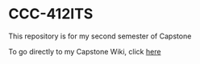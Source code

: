 # CCC-412ITS
This repository is for my second semester of Capstone 

To go directly to my Capstone Wiki, click [here](https://github.com/DLyman2022/CCC-412ITS/wiki)
